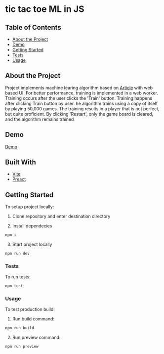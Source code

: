 # tic tac toe ML in JS

## Table of Contents

- [About the Project](#about-the-project)
- [Demo](#demo)
- [Getting Started](#getting-started)
- [Tests](#tests)
- [Usage](#usage)

## About the Project

Project implements machine learing algorithm based on [Article](https://towardsdatascience.com/reinforcement-learning-implement-tictactoe-189582bea542) with web based UI. For better performance, training is implemented in a web worker. Training occurs after the user clicks the 'Train' button. Training happens after clicking Train button by user. he algorithm trains using a copy of itself by playing 50,000 games. The training results in a player that is not perfect, but quite proficient. By clicking 'Restart', only the game board is cleared, and the algorithm remains trained

## Demo

[Demo](https://ml-tic-tac-toe.erisit.pl/)

## Built With

- [Vite](https://github.com/vitejs/vite)
- [Preact](https://github.com/preactjs/preact)

## Getting Started

To setup project locally:

1. Clone repository and enter destination directory

2. Install dependecies

```bash
npm i
```

3. Start project locally

```bash
npm run dev
```

### Tests

To run tests:

```bash
npm test
```

### Usage

To test production build:

1. Run build command:

```bash
npm run build
```

2. Run preview command:

```bash
npm run preview
```
